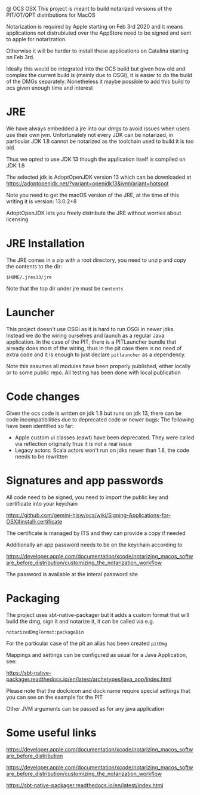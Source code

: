 @ OCS OSX
This project is meant to build notarized versions of the PIT/OT/QPT distributions for MacOS

Notarization is required by Apple starting on Feb 3rd 2020 and it means applications
not distrubiuted over the AppStore need to be signed and sent to apple for notarization.

Otherwise it will be harder to install these applications on Catalina starting on Feb 3rd.

Ideally this would be integrated into the OCS build but given how old and complex the current
build is (mainly due to OSGi), it is easier to do the build of the DMGs separately. Nonetheless
it maybe possible to add this build to ocs given enough time and interest

# JRE

We have always embedded a jre into our dmgs to avoid issues when users use their own jvm.
Unfortunately not every JDK can be notarized, in particular JDK 1.8 cannot be notarized as the
toolchain used to build it is too old.

Thus we opted to use JDK 13 though the application itself is compiled on JDK 1.8

The selected jdk is AdoptOpenJDK version 13 which can be downloaded at
https://adoptopenjdk.net/?variant=openjdk13&jvmVariant=hotspot

Note you need to get the macOS version of the JRE, at the time of this writing it is version:
13.0.2+8

AdoptOpenJDK lets you freely distribute the JRE without worries about licensing

# JRE Installation

The JRE comes in a zip with a root directory, you need to unzip and copy the contents to the dir:

``$HOME/.jres13/jre``

Note that the top dir under jre must be `Contents`

# Launcher

This project doesn't use OSGi as it is hard to run OSGi in newer jdks. Instead we do the
wiring ourselves and launch as a regular Java application. In the case of the PIT, there is a
PITLauncher bundle that already does most of the wiring, thus in the pit case there is no need
of extra code and it is enough to just declare `pitlauncher` as a dependency.

Note this assumes all modules have been properly published, either locally or to some public repo.
All testing has been done with local publication

# Code changes
Given the ocs code is written on jdk 1.8 but runs on jdk 13, there can be code incompatibilities due
to deprecated code or newer bugs:
The following have been identified so far:

* Apple custom ui classes (eawt) have been deprecated. They were called via reflection originally thus
it is not a real issue
* Legacy actors: Scala actors won't run on jdks newer than 1.8, the code needs to be rewritten

# Signatures and app passwords

All code need to be signed, you need to import the public key and certificate into your keychain

https://github.com/gemini-hlsw/ocs/wiki/Signing-Applications-for-OSX#install-certificate

The certificate is managed by ITS and they can provide a copy if needed

Additionally an app password needs to be on the keychain according to

https://developer.apple.com/documentation/xcode/notarizing_macos_software_before_distribution/customizing_the_notarization_workflow

The password is available at the interal password site

# Packaging
The project uses sbt-native-packager but it adds a custom format that will build the dmg, sign it and
notarize it, it can be called via e.g.

`notarizedDmgFormat:packageBin`

For the particular case of the pit an alias has been created `pitDmg`

Mappings and settings can be configured as usual for a Java Application, see:

https://sbt-native-packager.readthedocs.io/en/latest/archetypes/java_app/index.html

Please note that the dock:icon and dock:name require special settings that you can see
on the example for the PIT

Other JVM arguments can be passed as for any java application

# Some useful links
https://developer.apple.com/documentation/xcode/notarizing_macos_software_before_distribution

https://developer.apple.com/documentation/xcode/notarizing_macos_software_before_distribution/customizing_the_notarization_workflow


https://sbt-native-packager.readthedocs.io/en/latest/index.html

